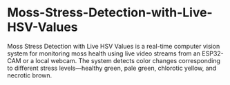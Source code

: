 # Moss-Stress-Detection-with-Live-HSV-Values
Moss Stress Detection with Live HSV Values is a real-time computer vision system for monitoring moss health using live video streams from an ESP32-CAM or a local webcam. The system detects color changes corresponding to different stress levels—healthy green, pale green, chlorotic yellow, and necrotic  brown.
